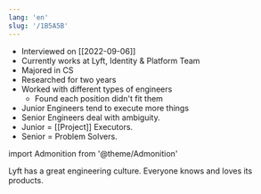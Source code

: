 ```yaml
---
lang: 'en'
slug: '/1B5A5B'
---
```


- Interviewed on [[2022-09-06]]
- Currently works at Lyft, Identity & Platform Team
- Majored in CS
- Researched for two years
- Worked with different types of engineers
  - Found each position didn't fit them
- Junior Engineers tend to execute more things
- Senior Engineers deal with ambiguity.
- Junior = [[Project]] Executors.
- Senior = Problem Solvers.

import Admonition from '@theme/Admonition'

<Admonition type="info" title="I love my job because..." icon="💙">
Lyft has a great engineering culture.
Everyone knows and loves its products.
</Admonition>
